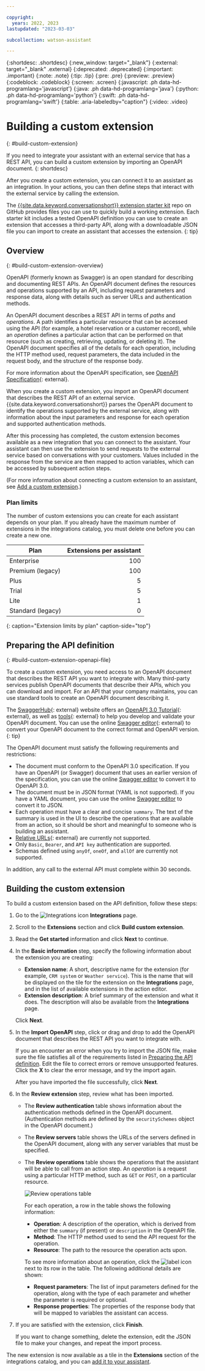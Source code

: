 ```yaml
---

copyright:
  years: 2022, 2023
lastupdated: "2023-03-03"

subcollection: watson-assistant

---
```


{:shortdesc: .shortdesc}
{:new_window: target="_blank"}
{:external: target="_blank" .external}
{:deprecated: .deprecated}
{:important: .important}
{:note: .note}
{:tip: .tip}
{:pre: .pre}
{:preview: .preview}
{:codeblock: .codeblock}
{:screen: .screen}
{:javascript: .ph data-hd-programlang='javascript'}
{:java: .ph data-hd-programlang='java'}
{:python: .ph data-hd-programlang='python'}
{:swift: .ph data-hd-programlang='swift'}
{:table: .aria-labeledby="caption"}
{:video: .video}

# Building a custom extension
{: #build-custom-extension}

If you need to integrate your assistant with an external service that has a REST API, you can build a custom extension by importing an OpenAPI document.
{: shortdesc}

After you create a custom extension, you can connect it to an assistant as an integration. In your actions, you can then define steps that interact with the external service by calling the extension.

The [{{site.data.keyword.conversationshort}} extension starter kit](https://github.com/watson-developer-cloud/assistant-toolkit/tree/master/integrations/extensions) repo on GitHub provides files you can use to quickly build a working extension. Each starter kit includes a tested OpenAPI definition you can use to create an extension that accesses a third-party API, along with a downloadable JSON file you can import to create an assistant that accesses the extension.
{: tip}

## Overview
{: #build-custom-extension-overview}

OpenAPI (formerly known as Swagger) is an open standard for describing and documenting REST APIs. An OpenAPI document defines the resources and operations supported by an API, including request parameters and response data, along with details such as server URLs and authentication methods.

An OpenAPI document describes a REST API in terms of _paths_ and _operations_. A path identifies a particular resource that can be accessed using the API (for example, a hotel reservation or a customer record), while an _operation_ defines a particular action that can be performed on that resource (such as creating, retrieving, updating, or deleting it). The OpenAPI document specifies all of the details for each operation, including the HTTP method used, request parameters, the data included in the request body, and the structure of the response body.

For more information about the OpenAPI specification, see [OpenAPI Specification](https://swagger.io/specification/){: external}.

When you create a custom extension, you import an OpenAPI document that describes the REST API of an external service. {{site.data.keyword.conversationshort}} parses the OpenAPI document to identify the operations supported by the external service, along with information about the input parameters and response for each operation and supported authentication methods.

After this processing has completed, the custom extension becomes available as a new integration that you can connect to the assistant. Your assistant can then use the extension to send requests to the external service based on conversations with your customers. Values included in the response from the service are then mapped to action variables, which can be accessed by subsequent action steps.

(For more information about connecting a custom extension to an assistant, see [Add a custom extension](/docs/watson-assistant?topic=watson-assistant-add-custom-extension).)

### Plan limits

The number of custom extensions you can create for each assistant depends on your plan. If you already have the maximum number of extensions in the integrations catalog, you must delete one before you can create a new one.

| Plan       |   Extensions per assistant |
|------------|---------------------------:|
| Enterprise |                        100 |
| Premium (legacy) |                  100 |
| Plus       |                          5 |
| Trial      |                          5 |
| Lite       |                          1 |
| Standard (legacy) |                   0 |
{: caption="Extension limits by plan" caption-side="top"}

## Preparing the API definition
{: #build-custom-extension-openapi-file}

To create a custom extension, you need access to an OpenAPI document that describes the REST API you want to integrate with. Many third-party services publish OpenAPI documents that describe their APIs, which you can download and import. For an API that your company maintains, you can use standard tools to create an OpenAPI document describing it.

The [SwaggerHub](https://swagger.io/tools/swaggerhub/){: external} website offers an [OpenAPI 3.0 Tutorial](https://support.smartbear.com/swaggerhub/docs/tutorials/openapi-3-tutorial.html){: external}, as well as [tools](https://swagger.io/tools/){: external} to help you develop and validate your OpenAPI document. You can use the online [Swagger editor](https://editor.swagger.io/){: external} to convert your OpenAPI document to the correct format and OpenAPI version.
{: tip}

The OpenAPI document must satisfy the following requirements and restrictions:

- The document must conform to the OpenAPI 3.0 specification. If you have an OpenAPI (or Swagger) document that uses an earlier version of the specification, you can use the online [Swagger editor](https://editor.swagger.io/) to convert it to OpenAPI 3.0.
- The document must be in JSON format (YAML is not supported). If you have a YAML document, you can use the online [Swagger editor](https://editor.swagger.io/) to convert it to JSON.
- Each operation must have a clear and concise `summary`. The text of the summary is used in the UI to describe the operations that are available from an action, so it should be short and meaningful to someone who is building an assistant.
- [Relative URLs](https://swagger.io/docs/specification/api-host-and-base-path/#relative-urls){: external} are currently not supported.
- Only `Basic`, `Bearer`, and `API key` authentication are supported.
- Schemas defined using `anyOf`, `oneOf`, and `allOf` are currently not supported.

In addition, any call to the external API must complete within 30 seconds.

## Building the custom extension

To build a custom extension based on the API definition, follow these steps:

1. Go to the ![Integrations icon](images/integrations-icon.png) **Integrations** page.

1. Scroll to the **Extensions** section and click **Build custom extension**.

1. Read the **Get started** information and click **Next** to continue.

1. In the **Basic information** step, specify the following information about the extension you are creating:

    - **Extension name**: A short, descriptive name for the extension (for example, `CRM system` or `Weather service`). This is the name that will be displayed on the tile for the extension on the **Integrations** page, and in the list of available extensions in the action editor.
    - **Extension description**: A brief summary of the extension and what it does. The description will also be available from the **Integrations** page.

    Click **Next**.

1. In the **Import OpenAPI** step, click or drag and drop to add the OpenAPI document that describes the REST API you want to integrate with.

    If you an encounter an error when you try to import the JSON file, make sure the file satisfies all of the requirements listed in [Preparing the API definition](##build-custom-extension-openapi-file). Edit the file to correct errors or remove unsupported features. Click the **X** to clear the error message, and try the import again.

    After you have imported the file successfully, click **Next**.

1. In the **Review extension** step, review what has been imported.

    - The **Review authentication** table shows information about the authentication methods defined in the OpenAPI document. (Authentication methods are defined by the `securitySchemes` object in the OpenAPI document.)

    - The **Review servers** table shows the URLs of the servers defined in the OpenAPI document, along with any server variables that must be specified.

    - The **Review operations** table shows the operations that the assistant will be able to call from an action step. An _operation_ is a request using a particular HTTP method, such as `GET` or `POST`, on a particular resource.

        ![Review operations table](images/extension-review-operations.png)

        For each operation, a row in the table shows the following information:

        - **Operation**: A description of the operation, which is derived from either the `summary` (if present) or `description` in the OpenAPI file.
        - **Method**: The HTTP method used to send the API request for the operation.
        - **Resource**: The path to the resource the operation acts upon.

        To see more information about an operation, click the ![label](images/twistie.png) icon next to its row in the table. The following additional details are shown:

        - **Request parameters**: The list of input parameters defined for the operation, along with the type of each parameter and whether the parameter is required or optional.
        - **Response properties**: The properties of the response body that will be mapped to variables the assistant can access.

1. If you are satisfied with the extension, click **Finish**.

    If you want to change something, delete the extension, edit the JSON file to make your changes, and repeat the import process.

The new extension is now available as a tile in the **Extensions** section of the integrations catalog, and you can [add it to your assistant](/docs/watson-assistant?topic=watson-assistant-add-custom-extension).
